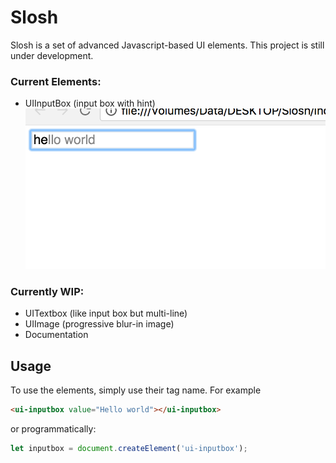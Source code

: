 # Slosh

Slosh is a set of advanced Javascript-based UI elements. This project is still under development.

### Current Elements:
- UIInputBox (input box with hint)
![UI_inputbox_preview](UI_inputbox_preview.png)

### Currently WIP:
- UITextbox (like input box but multi-line)
- UIImage (progressive blur-in image)
- Documentation


## Usage

To use the elements, simply use their tag name. For example

```html
<ui-inputbox value="Hello world"></ui-inputbox>
```

or programmatically:
```typescript
let inputbox = document.createElement('ui-inputbox');
```

